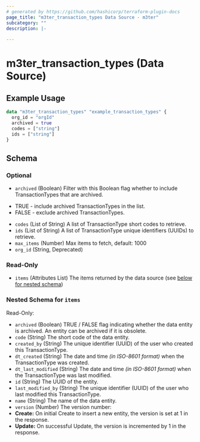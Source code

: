 ```yaml
---
# generated by https://github.com/hashicorp/terraform-plugin-docs
page_title: "m3ter_transaction_types Data Source - m3ter"
subcategory: ""
description: |-
  
---
```


# m3ter_transaction_types (Data Source)



## Example Usage

```terraform
data "m3ter_transaction_types" "example_transaction_types" {
  org_id = "orgId"
  archived = true
  codes = ["string"]
  ids = ["string"]
}
```

<!-- schema generated by tfplugindocs -->
## Schema

### Optional

- `archived` (Boolean) Filter with this Boolean flag whether to include TransactionTypes that are archived. 

* TRUE - include archived TransactionTypes in the list.
* FALSE - exclude archived TransactionTypes.
- `codes` (List of String) A list of TransactionType short codes to retrieve.
- `ids` (List of String) A list of TransactionType unique identifiers (UUIDs) to retrieve.
- `max_items` (Number) Max items to fetch, default: 1000
- `org_id` (String, Deprecated)

### Read-Only

- `items` (Attributes List) The items returned by the data source (see [below for nested schema](#nestedatt--items))

<a id="nestedatt--items"></a>
### Nested Schema for `items`

Read-Only:

- `archived` (Boolean) TRUE / FALSE flag indicating whether the data entity is archived. An entity can be archived if it is obsolete.
- `code` (String) The short code of the data entity.
- `created_by` (String) The unique identifier (UUID) of the user who created this TransactionType.
- `dt_created` (String) The date and time *(in ISO-8601 format)* when the TransactionType was created.
- `dt_last_modified` (String) The date and time *(in ISO-8601 format)* when the TransactionType was last modified.
- `id` (String) The UUID of the entity.
- `last_modified_by` (String) The unique identifier (UUID) of the user who last modified this TransactionType.
- `name` (String) The name of the data entity.
- `version` (Number) The version number:
- **Create:** On initial Create to insert a new entity, the version is set at 1 in the response.
- **Update:** On successful Update, the version is incremented by 1 in the response.
